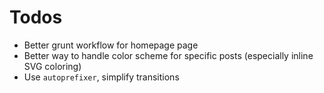# Todos

- Better grunt workflow for homepage page
- Better way to handle color scheme for specific posts (especially inline SVG coloring)
- Use `autoprefixer`, simplify transitions